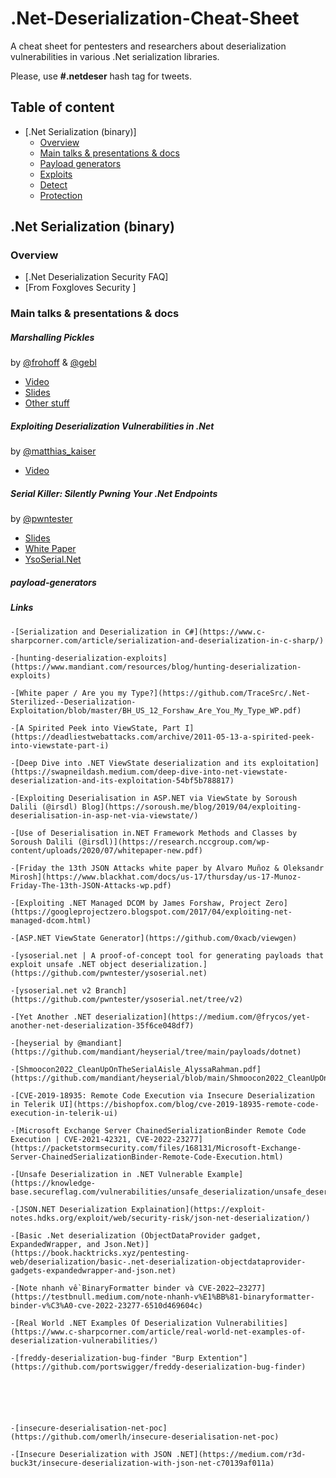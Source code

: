 # .Net-Deserialization-Cheat-Sheet
A cheat sheet for pentesters and researchers about deserialization vulnerabilities in various .Net serialization libraries.

Please, use **#.netdeser** hash tag for tweets.

##  Table of content
- [.Net Serialization (binary)]
	- [Overview](#overview)
	- [Main talks & presentations & docs](#main-talks--presentations--docs)
	- [Payload generators](#payload-generators)
	- [Exploits](#exploits)
	- [Detect](#detect)
	- [Protection](#protection)

## .Net Serialization (binary)

### Overview
- [.Net Deserialization Security FAQ]
- [From Foxgloves Security ]

### Main talks & presentations & docs
##### Marshalling Pickles
by [@frohoff](https://twitter.com/frohoff) & [@gebl](https://twitter.com/gebl)

- [Video](https://www.youtube.com/watch?v=KSA7vUkXGSg)
- [Slides](https://www.slideshare.net/frohoff1/appseccali-2015-marshalling-pickles)
- [Other stuff](https://frohoff.github.io/appseccali-marshalling-pickles/ )

##### Exploiting Deserialization Vulnerabilities in .Net
by [@matthias_kaiser](https://twitter.com/matthias_kaiser)

- [Video](https://www.youtube.com/watch?v=VviY3O-euVQ)

##### Serial Killer: Silently Pwning Your .Net Endpoints
by [@pwntester](https://twitter.com/pwntester)

- [Slides](https://speakerdeck.com/pwntester/dot-net-serialization-detecting-and-defending-vulnerable-endpoints)
- [White Paper](https://www.blackhat.com/docs/us-17/thursday/us-17-Munoz-Friday-The-13th-JSON-Attacks-wp.pdf)
- [YsoSerial.Net](https://github.com/pwntester/ysoserial.net)

##### payload-generators

##### Links
	-[Serialization and Deserialization in C#](https://www.c-sharpcorner.com/article/serialization-and-deserialization-in-c-sharp/)
 
	-[hunting-deserialization-exploits](https://www.mandiant.com/resources/blog/hunting-deserialization-exploits)

	-[White paper / Are you my Type?](https://github.com/TraceSrc/.Net-Sterilized--Deserialization-Exploitation/blob/master/BH_US_12_Forshaw_Are_You_My_Type_WP.pdf)

	-[A Spirited Peek into ViewState, Part I](https://deadliestwebattacks.com/archive/2011-05-13-a-spirited-peek-into-viewstate-part-i)

	-[Deep Dive into .NET ViewState deserialization and its exploitation](https://swapneildash.medium.com/deep-dive-into-net-viewstate-deserialization-and-its-exploitation-54bf5b788817)

	-[Exploiting Deserialisation in ASP.NET via ViewState by Soroush Dalili (@irsdl) Blog](https://soroush.me/blog/2019/04/exploiting-deserialisation-in-asp-net-via-viewstate/)

	-[Use of Deserialisation in.NET Framework Methods and Classes by Soroush Dalili (@irsdl)](https://research.nccgroup.com/wp-content/uploads/2020/07/whitepaper-new.pdf)

	-[Friday the 13th JSON Attacks white paper by Alvaro Muñoz & Oleksandr Mirosh](https://www.blackhat.com/docs/us-17/thursday/us-17-Munoz-Friday-The-13th-JSON-Attacks-wp.pdf)

	-[Exploiting .NET Managed DCOM by James Forshaw, Project Zero](https://googleprojectzero.blogspot.com/2017/04/exploiting-net-managed-dcom.html)

	-[ASP.NET ViewState Generator](https://github.com/0xacb/viewgen)

	-[ysoserial.net | A proof-of-concept tool for generating payloads that exploit unsafe .NET object deserialization.](https://github.com/pwntester/ysoserial.net)

	-[ysoserial.net v2 Branch](https://github.com/pwntester/ysoserial.net/tree/v2)

	-[Yet Another .NET deserialization](https://medium.com/@frycos/yet-another-net-deserialization-35f6ce048df7)

	-[heyserial by @mandiant](https://github.com/mandiant/heyserial/tree/main/payloads/dotnet)

	-[Shmoocon2022_CleanUpOnTheSerialAisle_AlyssaRahman.pdf](https://github.com/mandiant/heyserial/blob/main/Shmoocon2022_CleanUpOnTheSerialAisle_AlyssaRahman.pdf)

	-[CVE-2019-18935: Remote Code Execution via Insecure Deserialization in Telerik UI](https://bishopfox.com/blog/cve-2019-18935-remote-code-execution-in-telerik-ui)

	-[Microsoft Exchange Server ChainedSerializationBinder Remote Code Execution | CVE-2021-42321, CVE-2022-23277](https://packetstormsecurity.com/files/168131/Microsoft-Exchange-Server-ChainedSerializationBinder-Remote-Code-Execution.html)

	-[Unsafe Deserialization in .NET Vulnerable Example](https://knowledge-base.secureflag.com/vulnerabilities/unsafe_deserialization/unsafe_deserialization__net.html)

	-[JSON.NET Deserialization Explaination](https://exploit-notes.hdks.org/exploit/web/security-risk/json-net-deserialization/)

	-[Basic .Net deserialization (ObjectDataProvider gadget, ExpandedWrapper, and Json.Net)](https://book.hacktricks.xyz/pentesting-web/deserialization/basic-.net-deserialization-objectdataprovider-gadgets-expandedwrapper-and-json.net)

	-[Note nhanh về BinaryFormatter binder và CVE-2022–23277](https://testbnull.medium.com/note-nhanh-v%E1%BB%81-binaryformatter-binder-v%C3%A0-cve-2022-23277-6510d469604c)

	-[Real World .NET Examples Of Deserialization Vulnerabilities](https://www.c-sharpcorner.com/article/real-world-net-examples-of-deserialization-vulnerabilities/)

	-[freddy-deserialization-bug-finder "Burp Extention"](https://github.com/portswigger/freddy-deserialization-bug-finder)

 

 
 
 
	-[insecure-deserialisation-net-poc](https://github.com/omerlh/insecure-deserialisation-net-poc)

	-[Insecure Deserialization with JSON .NET](https://medium.com/r3d-buck3t/insecure-deserialization-with-json-net-c70139af011a)
 
 
 
 
 
